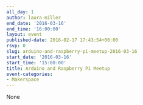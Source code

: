 ```yaml
---
all_day: 1
author: laura-miller
end_date: '2016-03-16'
end_time: '16:00:00'
layout: event
published-date: 2016-02-17 17:43:54+00:00
rsvp: 0
slug: arduino-and-raspberry-pi-meetup-2016-03-16
start_date: '2016-03-16'
start_time: '15:00:00'
title: Arduino and Raspberry Pi Meetup
event-categories:
- Makerspace
---
```


None
